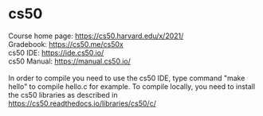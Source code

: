 # cs50
Course home page: https://cs50.harvard.edu/x/2021/
<br>
Gradebook: https://cs50.me/cs50x
<br>
cs50 IDE: https://ide.cs50.io/
<br>
cs50 Manual: https://manual.cs50.io/
<br>
<br>
In order to compile you need to use the cs50 IDE, type command "make hello" to compile hello.c for example.
To compile locally, you need to install the cs50 libraries as described in https://cs50.readthedocs.io/libraries/cs50/c/
